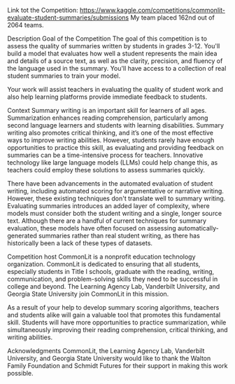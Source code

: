 Link tot the Competition: https://www.kaggle.com/competitions/commonlit-evaluate-student-summaries/submissions
My team placed 162nd out of 2064 teams.


Description
Goal of the Competition
The goal of this competition is to assess the quality of summaries written by students in grades 3-12. You'll build a model that evaluates how well a student represents the main idea and details of a source text, as well as the clarity, precision, and fluency of the language used in the summary. You'll have access to a collection of real student summaries to train your model.

Your work will assist teachers in evaluating the quality of student work and also help learning platforms provide immediate feedback to students.

Context
Summary writing is an important skill for learners of all ages. Summarization enhances reading comprehension, particularly among second language learners and students with learning disabilities. Summary writing also promotes critical thinking, and it’s one of the most effective ways to improve writing abilities. However, students rarely have enough opportunities to practice this skill, as evaluating and providing feedback on summaries can be a time-intensive process for teachers. Innovative technology like large language models (LLMs) could help change this, as teachers could employ these solutions to assess summaries quickly.

There have been advancements in the automated evaluation of student writing, including automated scoring for argumentative or narrative writing. However, these existing techniques don't translate well to summary writing. Evaluating summaries introduces an added layer of complexity, where models must consider both the student writing and a single, longer source text. Although there are a handful of current techniques for summary evaluation, these models have often focused on assessing automatically-generated summaries rather than real student writing, as there has historically been a lack of these types of datasets.

Competition host CommonLit is a nonprofit education technology organization. CommonLit is dedicated to ensuring that all students, especially students in Title I schools, graduate with the reading, writing, communication, and problem-solving skills they need to be successful in college and beyond. The Learning Agency Lab, Vanderbilt University, and Georgia State University join CommonLit in this mission.

As a result of your help to develop summary scoring algorithms, teachers and students alike will gain a valuable tool that promotes this fundamental skill. Students will have more opportunities to practice summarization, while simultaneously improving their reading comprehension, critical thinking, and writing abilities.

Acknowledgments
CommonLit, the Learning Agency Lab, Vanderbilt University, and Georgia State University would like to thank the Walton Family Foundation and Schmidt Futures for their support in making this work possible.
